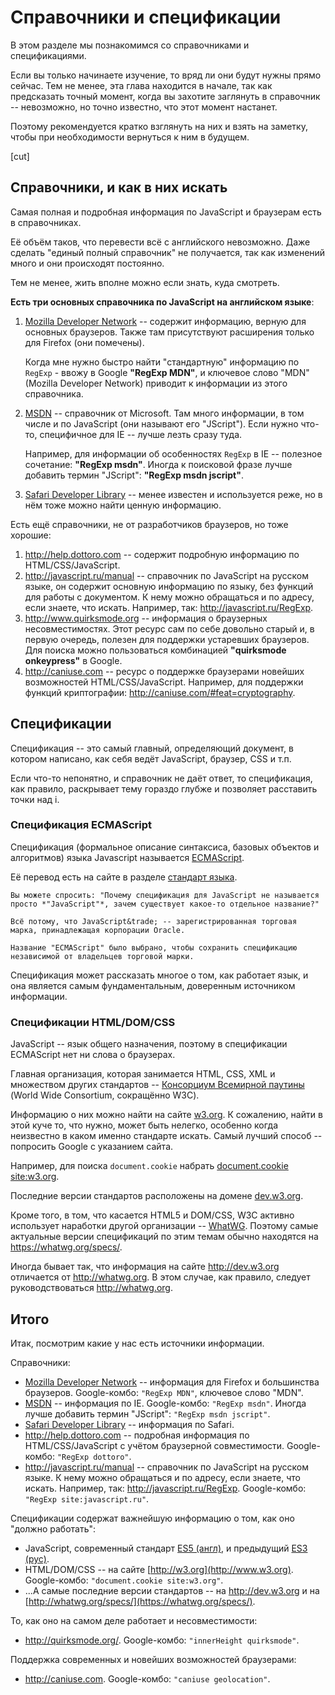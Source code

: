 # Справочники и спецификации

В этом разделе мы познакомимся со справочниками и спецификациями.

Если вы только начинаете изучение, то вряд ли они будут нужны прямо сейчас. Тем не менее, эта глава находится в начале, так как предсказать точный момент, когда вы захотите заглянуть в справочник -- невозможно, но точно известно, что этот момент настанет.

Поэтому рекомендуется кратко взглянуть на них и взять на заметку, чтобы при необходимости вернуться к ним в будущем.

[cut]

## Справочники, и как в них искать

Самая полная и подробная информация по JavaScript и браузерам есть в справочниках.

Её объём таков, что перевести всё с английского невозможно. Даже сделать "единый полный справочник" не получается, так как изменений много и они происходят постоянно.

Тем не менее, жить вполне можно если знать, куда смотреть.

**Есть три основных справочника по JavaScript на английском языке**:

1. [Mozilla Developer Network](https://developer.mozilla.org/) -- содержит информацию, верную для основных браузеров. Также там присутствуют расширения только для Firefox (они помечены).

    Когда мне нужно быстро найти "стандартную" информацию по `RegExp` - ввожу в Google **"RegExp MDN"**, и ключевое слово "MDN" (Mozilla Developer Network) приводит к информации из этого справочника.
2. [MSDN](http://msdn.microsoft.com) -- справочник от Microsoft. Там много информации, в том числе и по JavaScript (они называют его "JScript"). Если нужно что-то, специфичное для IE -- лучше лезть сразу туда.

    Например, для информации об особенностях `RegExp` в IE -- полезное сочетание: **"RegExp msdn"**. Иногда к поисковой фразе лучше добавить термин "JScript": **"RegExp msdn jscript"**.
3. [Safari Developer Library](https://developer.apple.com/library/safari/navigation/index.html) -- менее известен и используется реже, но в нём тоже можно найти ценную информацию.

Есть ещё справочники, не от разработчиков браузеров, но тоже хорошие:

1. <http://help.dottoro.com> -- содержит подробную информацию по HTML/CSS/JavaScript.
2. <http://javascript.ru/manual> -- справочник по JavaScript на русском языке, он содержит основную информацию по языку, без функций для работы с документом. К нему можно обращаться и по адресу, если знаете, что искать. Например, так: <http://javascript.ru/RegExp>.
3. <http://www.quirksmode.org> -- информация о браузерных несовместимостях. Этот ресурс сам по себе довольно старый и, в первую очередь, полезен для поддержки устаревших браузеров. Для поиска можно пользоваться комбинацией **"quirksmode onkeypress"** в Google.
4. <http://caniuse.com> -- ресурс о поддержке браузерами новейших возможностей HTML/CSS/JavaScript. Например, для поддержки функций криптографии: <http://caniuse.com/#feat=cryptography>.

## Спецификации

Спецификация -- это самый главный, определяющий документ, в котором написано, как себя ведёт JavaScript, браузер, CSS и т.п.

Если что-то непонятно, и справочник не даёт ответ, то спецификация, как правило, раскрывает тему гораздо глубже и позволяет расставить точки над i.

### Спецификация ECMAScript

Спецификация (формальное описание синтаксиса, базовых объектов и алгоритмов) языка Javascript называется [ECMAScript](http://www.ecma-international.org/publications/standards/Ecma-262.htm).

Её перевод есть на сайте в разделе [стандарт языка](http://es5.javascript.ru/).

```smart header="Почему не просто &quot;JavaScript&quot; ?"
Вы можете спросить: "Почему спецификация для JavaScript не называется просто *"JavaScript"*, зачем существует какое-то отдельное название?"

Всё потому, что JavaScript&trade; -- зарегистрированная торговая марка, принадлежащая корпорации Oracle.

Название "ECMAScript" было выбрано, чтобы сохранить спецификацию независимой от владельцев торговой марки.
```

Спецификация может рассказать многое о том, как работает язык, и она является самым фундаментальным, доверенным источником информации.

### Спецификации HTML/DOM/CSS

JavaScript -- язык общего назначения, поэтому в спецификации ECMAScript нет ни слова о браузерах.

Главная организация, которая занимается HTML, CSS, XML и множеством других стандартов -- [Консорциум Всемирной паутины](https://ru.wikipedia.org/wiki/%D0%9A%D0%BE%D0%BD%D1%81%D0%BE%D1%80%D1%86%D0%B8%D1%83%D0%BC_%D0%92%D1%81%D0%B5%D0%BC%D0%B8%D1%80%D0%BD%D0%BE%D0%B9_%D0%BF%D0%B0%D1%83%D1%82%D0%B8%D0%BD%D1%8B) (World Wide Consortium, сокращённо W3C).

Информацию о них можно найти на сайте [w3.org](http://w3.org). К сожалению, найти в этой куче то, что нужно, может быть нелегко, особенно когда неизвестно в каком именно стандарте искать. Самый лучший способ -- попросить Google с указанием сайта.

Например, для поиска `document.cookie` набрать [document.cookie site:w3.org](https://www.google.com/search?q=document.cookie+site%3Aw3.org).

Последние версии стандартов расположены на домене [dev.w3.org](http://dev.w3.org).

Кроме того, в том, что касается HTML5 и DOM/CSS, W3C активно использует наработки другой организации -- [WhatWG](https://whatwg.org/). Поэтому самые актуальные версии спецификаций по этим темам обычно находятся на <https://whatwg.org/specs/>.

Иногда бывает так, что информация на сайте <http://dev.w3.org> отличается от <http://whatwg.org>. В этом случае, как правило, следует руководствоваться <http://whatwg.org>.

## Итого

Итак, посмотрим какие у нас есть источники информации.

Справочники:

- <a href="https://developer.mozilla.org/">Mozilla Developer Network</a> -- информация для Firefox и большинства браузеров.
Google-комбо: `"RegExp MDN"`, ключевое слово "MDN".
- <a href="http://msdn.microsoft.com/">MSDN</a> -- информация по IE.
Google-комбо: `"RegExp msdn"`. Иногда лучше добавить термин "JScript": `"RegExp msdn jscript"`.
- [Safari Developer Library](https://developer.apple.com/library/safari/navigation/index.html) -- информация по Safari.
- <a href="http://help.dottoro.com">http://help.dottoro.com</a> -- подробная информация по HTML/CSS/JavaScript с учётом браузерной совместимости.
Google-комбо: `"RegExp dottoro"`.
- <http://javascript.ru/manual> -- справочник по JavaScript на русском языке. К нему можно обращаться и по адресу, если знаете, что искать. Например, так: <http://javascript.ru/RegExp>.
Google-комбо: `"RegExp site:javascript.ru"`.

Спецификации содержат важнейшую информацию о том, как оно "должно работать":

- JavaScript, современный стандарт [ES5 (англ)](http://www.ecma-international.org/publications/standards/Ecma-262.htm), и предыдущий [ES3 (рус)](http://javascript.ru/ecma).
- HTML/DOM/CSS -- на сайте [http://w3.org](http://www.w3.org).
Google-комбо: `"document.cookie site:w3.org"`.
- ...А самые последние версии стандартов -- на <http://dev.w3.org> и на [http://whatwg.org/specs/](https://whatwg.org/specs/).

То, как оно на самом деле работает и несовместимости:

- <http://quirksmode.org/>. Google-комбо: `"innerHeight quirksmode"`.

Поддержка современных и новейших возможностей браузерами:

- <http://caniuse.com>. Google-комбо: `"caniuse geolocation"`.

